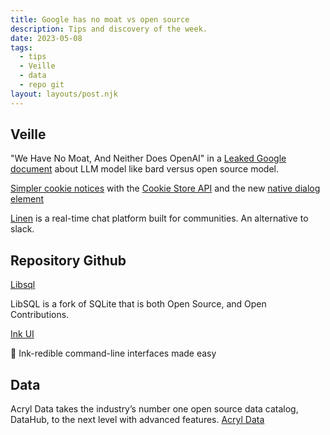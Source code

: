 ```yaml
---
title: Google has no moat vs open source
description: Tips and discovery of the week.
date: 2023-05-08
tags:
  - tips
  - Veille
  - data
  - repo git
layout: layouts/post.njk
---
```


## Veille

"We Have No Moat, And Neither Does OpenAI" in a [Leaked Google document](https://simonwillison.net/2023/May/4/no-moat/) about LLM model like bard versus open source model.

[Simpler cookie notices](https://www.thomasvantuycom.com/writing/simpler-cookie-notices/) with the [Cookie Store API](https://developer.mozilla.org/en-US/docs/Web/API/Cookie_Store_API) and the new [native dialog element](https://developer.mozilla.org/en-US/docs/Web/HTML/Element/dialog)

[Linen](https://www.linen.dev/) is a real-time chat platform built for communities. An alternative to slack.

## Repository Github

[Libsql](https://github.com/libsql/libsql)

LibSQL is a fork of SQLite that is both Open Source, and Open Contributions.

[Ink UI](https://github.com/vadimdemedes/ink-ui)

💄 Ink-redible command-line interfaces made easy

## Data

Acryl Data takes the industry’s number one open source data catalog, DataHub, to the next level with advanced features.
[Acryl Data](https://www.acryldata.io/)
